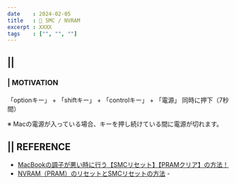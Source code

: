 ```yaml
---
date    : 2024-02-05
title   : 🍏 SMC / NVRAM
excerpt : XXXX
tags    : ["", "", ""]
---
```


## || 
### | MOTIVATION

#### 
  
  「optionキー」 + 「shiftキー」 + 「controlキー」 + 「電源」
  同時に押下（7秒間）

※ Macの電源が入っている場合、キーを押し続けている間に電源が切れます。


## || REFERENCE
- [MacBookの調子が悪い時に行う【SMCリセット】【PRAMクリア】の方法！](https://s-mart.shop/blog/tips/macbook-pram-smc/)
- [NVRAM（PRAM）のリセットとSMCリセットの方法](https://www.e-tamaya.co.jp/html/faq/mac/702.htm) -
